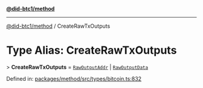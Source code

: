 [**@did-btc1/method**](../README.md)

***

[@did-btc1/method](../globals.md) / CreateRawTxOutputs

# Type Alias: CreateRawTxOutputs

&gt; **CreateRawTxOutputs** = [`RawOutputAddr`](RawOutputAddr.md) \| [`RawOutputData`](RawOutputData.md)

Defined in: [packages/method/src/types/bitcoin.ts:832](https://github.com/dcdpr/did-btc1-js/blob/4ab6f9915d95beed9bc633644c9db1539395f512/packages/method/src/types/bitcoin.ts#L832)
